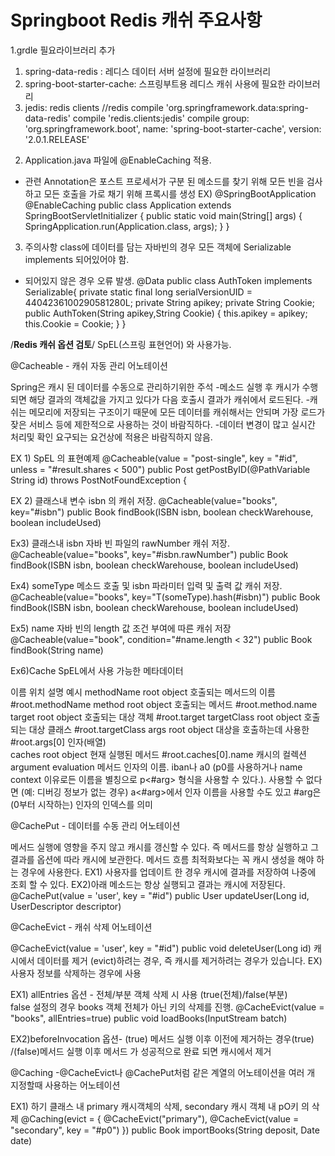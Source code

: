 # Springboot Redis 캐쉬 주요사항

1.grdle 필요라이브러리 추가
1) spring-data-redis : 레디스 데이터 서버 설정에 필요한 라이브러리
2) spring-boot-starter-cache: 스프링부트용 레디스 캐쉬 사용에 필요한 라이브러리
3) jedis: redis clients
//redis
compile 'org.springframework.data:spring-data-redis'
compile 'redis.clients:jedis'
compile group: 'org.springframework.boot', name: 'spring-boot-starter-cache', version: '2.0.1.RELEASE'

2. Application.java 파일에 @EnableCaching 적용.
- 관련 Annotation은 포스트 프로세서가 구분 된 메소드를 찾기 위해 모든 빈을 검사하고 모든 호출을 가로 채기 위해 프록시를 생성
EX)
@SpringBootApplication
@EnableCaching
public class Application extends SpringBootServletInitializer {
	public static void main(String[] args) {
		SpringApplication.run(Application.class, args);
	}
}

3. 주의사항 class에 데이터를 담는 자바빈의 경우 모든 객체에 Serializable implements 되어있어야 함.
  - 되어있지 않은 경우 오류 발생.
@Data
public class AuthToken implements Serializable{
    private static final long serialVersionUID = 4404236100290581280L;
    private String apikey;
    private String Cookie;
    public AuthToken(String apikey,String Cookie) {
        this.apikey = apikey;
        this.Cookie = Cookie;
    }
}

/**Redis 캐쉬 옵션 검토**/
SpEL(스프링 표현언어) 와 사용가능.

@Cacheable - 캐쉬 자동 관리 어노테이션

Spring은 캐시 된 데이터를 수동으로 관리하기위한 주석 
-메소드 실행 후 캐시가 수행되면  해당 결과의 객체값을 가지고 있다가 다음 호출시 결과가 캐쉬에서 로드된다.
-캐쉬는 메모리에 저장되는 구조이기 때문에 모든 데이터를 캐쉬해서는 안되며 가장 로드가 잦은 서비스 등에 
 제한적으로 사용하는 것이 바람직하다.
-데이터 변경이 많고 실시간 처리및 확인 요구되는 요건상에 적용은 바람직하지 않음. 

EX 1) SpEL 의 표현예제 
@Cacheable(value = "post-single", key = "#id", unless = "#result.shares < 500")
public Post getPostByID(@PathVariable String id) throws PostNotFoundException {

EX 2) 클래스내 변수 isbn 의 캐쉬 저장.
@Cacheable(value="books", key="#isbn")
public Book findBook(ISBN isbn, boolean checkWarehouse, boolean includeUsed)

Ex3) 클래스내 isbn 자바 빈 파일의 rawNumber 캐쉬 저장.
@Cacheable(value="books", key="#isbn.rawNumber")
public Book findBook(ISBN isbn, boolean checkWarehouse, boolean includeUsed)

Ex4) someType 메소드 호출 및 isbn 파라미터 입력 및 출력 값  캐쉬 저장.
@Cacheable(value="books", key="T(someType).hash(#isbn)")
public Book findBook(ISBN isbn, boolean checkWarehouse, boolean includeUsed)

Ex5) name 자바 빈의 length  값 조건 부여에 따른  캐쉬 저장
@Cacheable(value="book", condition="#name.length < 32")
public Book findBook(String name)

Ex6)Cache SpEL에서 사용 가능한 메타데이터

이름	               위치	                        설명	                            예시
methodName	root object	호출되는 메서드의 이름	#root.methodName
method	root object	호출되는 메서드	            #root.method.name
target	            root object	호출되는 대상 객체	            #root.target
targetClass	root object	호출되는 대상 클래스	            #root.targetClass
args	            root object	대상을 호출하는데 사용한        #root.args[0]
                                                   인자(배열)	
caches  	root object	현재 실행된 메서드                  	#root.caches[0].name
                                                  캐시의 컬렉션	
argument          evaluation        메서드 인자의 이름.                   iban나 a0 (p0를  사용하거나
name	             context              이유로든 이름을                         별칭으로 p<#arg> 형식을 사용할 수 있다.).
                                                   사용할 수 없다면
                                                   (예: 디버깅 정보가 없는 경우)
                                                   a<#arg>에서 인자 이름을 사용할 수도 
                                                  있고 #arg은 (0부터 시작하는) 인자의 
                                                  인덱스를 의미

@CachePut - 데이터를 수동 관리 어노테이션

메서드 실행에 영향을 주지 않고 캐시를 갱신할 수 있다. 즉 메서드를 항상 실행하고 그결과를 옵션에 따라 캐시에 보관한다.
메서드 흐름 최적화보다는 꼭 캐시 생성을 해야 하는 경우에 사용한다.
EX1) 사용자를 업데이트 한 경우 캐시에 결과를 저장하여 나중에 조회 할 수 있다.
EX2)아래 메소드는 항상 실행되고 결과는 캐시에 저장된다.
@CachePut(value = 'user', key = "#id")
public User updateUser(Long id, UserDescriptor descriptor)

@CacheEvict - 캐쉬 삭제 어노테이션

@CacheEvict(value = 'user', key = "#id")
public void deleteUser(Long id)
캐시에서 데이터를 제거 (evict)하려는 경우, 즉 캐시를 제거하려는 경우가 있습니다. 
EX)사용자 정보를  삭제하는 경우에 사용 

EX1) allEntries 옵션 - 전체/부분 객체 삭제 시 사용 (true(전체)/false(부분)  
false 설정의 경우 books 객체 전체가 아닌  키의 삭제를 진행. 
@CacheEvict(value = "books", allEntries=true)
public void loadBooks(InputStream batch)

EX2)beforeInvocation 옵션- (true) 메서드 실행 이후 이전에 제거하는 경우(true)
/(false)메서드 실행 이후 메서드 가 성공적으로 완료 되면 캐시에서 제거

@Caching -@CacheEvict나 @CachePut처럼 같은 계열의 어노테이션을 여러 개 지정할때 사용하는 어노테이션

EX1) 하기 클래스 내 primary 캐시객체의 삭제,  secondary 캐시 객체 내 pO키 의 삭제
@Caching(evict = { @CacheEvict("primary"), @CacheEvict(value = "secondary", key = "#p0") })
public Book importBooks(String deposit, Date date)



